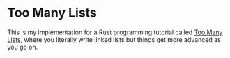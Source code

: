 # Too Many Lists

This is my implementation for a Rust programming tutorial called [Too Many Lists](https://rust-unofficial.github.io/too-many-lists/index.html), where you literally write linked lists but things get more advanced as you go on.
